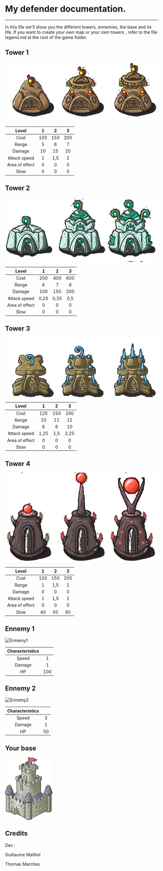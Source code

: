 # My defender documentation.

*****

In this file we'll show you the different towers, ennemies, the base and its life.
If you want to create your own map or your own towers
, refer to the file legend.md at the root of the game folder.

## Tower 1

![Tower1](/templates/tower/tower1.png)

| Level | 1  | 2  | 3 |
| :-----: | :-: | :-: | :-: |
| Cost | 100 | 150 | 200 |
| Range | 5 | 6 | 7 |
| Damage | 10 | 15 | 20 |
| Attack speed | 1 | 1,5 | 2 |
| Area of effect | 0 | 0 | 0 |
| Slow |  0 | 0 | 0 |

## Tower 2

![Tower2](/templates/tower/tower2.png)

| Level | 1  | 2  | 3 |
| :-----: | :-: | :-: | :-: |
| Cost | 200 | 400 | 600 |
| Range | 6 | 7 | 8 |
| Damage | 100 | 150 | 200 |
| Attack speed | 0,25 | 0,35 | 0,5 |
| Area of effect | 0 | 0 | 0 |
| Slow |  0 | 0 | 0 |

## Tower 3

![Tower3](/templates/tower/tower3.png)

| Level | 1  | 2  | 3 |
| :-----: | :-: | :-: | :-: |
| Cost | 125 | 150 | 200 |
| Range | 10 | 11 | 12 |
| Damage | 6 | 8 | 10 |
| Attack speed | 1,25 | 1,5 | 2,25 |
| Area of effect | 0 | 0 | 0 |
| Slow |  0 | 0 | 0 |

## Tower 4

![Tower4](/templates/tower/tower4.png)

| Level | 1  | 2  | 3 |
| :-----: | :-: | :-: | :-: |
| Cost | 100 | 150 | 200 |
| Range | 1 | 1,5 | 2 |
| Damage | 0 | 0 | 0 |
| Attack speed | 1 | 1,5 | 2 |
| Area of effect | 0 | 0 | 0 |
| Slow | 40 | 50 | 60 |

## Ennemy 1

![Ennemy1](/templates/mobs/.png)

| Characteristics |  |
| :-----: | :-: |
| Speed | 1 |
| Damage | 1 |
| HP | 100 |

## Ennemy 2

![Ennemy2](/templates/mobs/.png)

| Characteristics |  |
| :-----: | :-: |
| Speed | 3 |
| Damage | 1 |
| HP | 50 |

## Your base

![YourBase](/templates/tower/base.png)

## Credits

Dev :

Guillaume Mailhol

Thomas Marches
